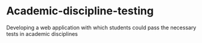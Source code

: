# Academic-discipline-testing
Developing a web application with which students could pass the necessary tests in academic disciplines

